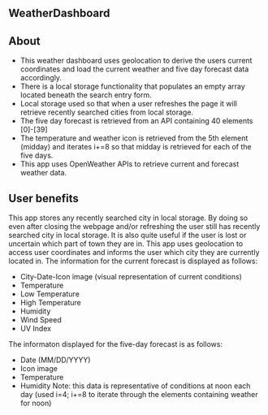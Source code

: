 ## WeatherDashboard

## About

- This weather dashboard uses geolocation to derive the users current coordinates and load the current weather and five day forecast data accordingly.
- There is a local storage functionality that populates an empty array located beneath the search entry form.
- Local storage used so that when a user refreshes the page it will retrieve recently searched cities from local storage.
- The five day forecast is retrieved from an API containing 40 elements [0]-[39]
- The temperature and weather icon is retrieved from the 5th element (midday) and iterates i+=8 so that midday is retrieved for each of the five days.
- This app uses OpenWeather APIs to retrieve current and forecast weather data.

## User benefits

This app stores any recently searched city in local storage. By doing so even after closing the webpage and/or refreshing the user still has recently searched city in local storage.
It is also quite useful if the user is lost or uncertain which part of town they are in. This app uses geolocation to access user coordinates and informs the user which city they are currently located in.
The information for the current forecast is displayed as follows:
- City-Date-Icon image (visual representation of current conditions)
- Temperature
- Low Temperature
- High Temperature
- Humidity
- Wind Speed
- UV Index

The informaton displayed for the five-day forecast is as follows:
- Date (MM/DD/YYYY)
- Icon image
- Temperature
- Humidity
Note: this data is representative of conditions at noon each day (used i=4; i+=8 to iterate through the elements containing weather for noon)